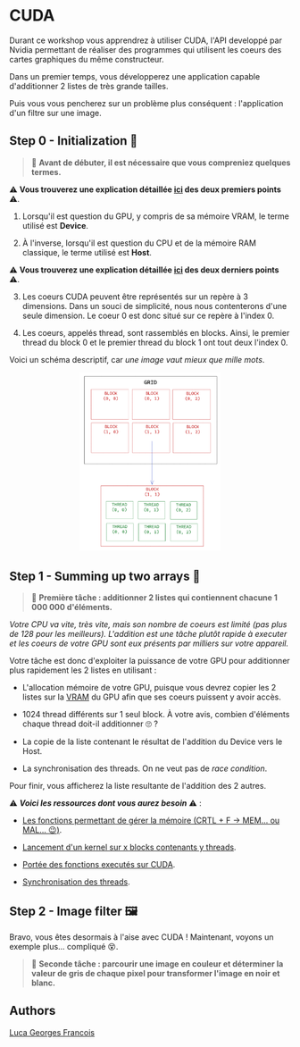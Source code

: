 # **CUDA**

Durant ce workshop vous apprendrez à utiliser CUDA, l'API developpé par Nvidia permettant de réaliser des programmes qui utilisent les coeurs des cartes graphiques du même constructeur.

Dans un premier temps, vous développerez une application capable d'additionner 2 listes de très grande tailles.

Puis vous vous pencherez sur un problème plus conséquent : l'application d'un filtre sur une image.

## **Step 0 - Initialization :rocket:**

>:checkered_flag:  **Avant de débuter, il est nécessaire que vous compreniez quelques termes.**

:warning: **Vous trouverez une explication détaillée [ici](https://dev.to/zenulabidin/an-overview-of-cuda-part-2-host-and-device-code-69d) des deux premiers points** :warning:.

1. Lorsqu'il est question du GPU, y compris de sa mémoire VRAM, le terme utilisé est **Device**.

2. À l'inverse, lorsqu'il est question du CPU et de la mémoire RAM classique, le terme utilisé est **Host**.

:warning: **Vous trouverez une explication détaillée [ici](https://en.wikipedia.org/wiki/Thread_block_(CUDA_programming)) des deux derniers points** :warning:.

3. Les coeurs CUDA peuvent être représentés sur un repère à 3 dimensions.
   Dans un souci de simplicité, nous nous contenterons d'une seule dimension.
   Le coeur 0 est donc situé sur ce repère à l'index 0.

4. Les coeurs, appelés thread, sont rassemblés en blocks.
   Ainsi, le premier thread du block 0 et le premier thread du block 1 ont tout deux l'index 0.

Voici un schéma descriptif, car *une image vaut mieux que mille mots*.

<div align="center">
    <img src="../../.github/assets/threads.png" width=50%"/>
</div>

## **Step 1 - Summing up two arrays :twisted_rightwards_arrows:**

> :triangular_flag_on_post: **Première tâche : additionner 2 listes qui contiennent chacune 1 000 000 d'éléments.**

*Votre CPU va vite, très vite, mais son nombre de coeurs est limité (pas plus de 128 pour les meilleurs).
L'addition est une tâche plutôt rapide à executer et les coeurs de votre GPU sont eux  présents par milliers sur votre appareil.*

Votre tâche est donc d'exploiter la puissance de votre GPU pour additionner plus rapidement les 2 listes en utilisant :

- L'allocation mémoire de votre GPU, puisque vous devrez copier les 2 listes sur la [VRAM](https://en.wikipedia.org/wiki/Video_RAM_(dual-ported_DRAM)) du GPU afin que ses coeurs puissent y avoir accès.

- 1024 thread différents sur 1 seul block.
  À votre avis, combien d'éléments chaque thread doit-il additionner :roll_eyes: ?

- La copie de la liste contenant le résultat de l'addition du Device vers le Host.

- La synchronisation des threads. On ne veut pas de *race condition*.

Pour finir, vous afficherez la liste resultante de l'addition des 2 autres.

:warning: ***Voici les ressources dont vous aurez besoin*** :warning: :

- [Les fonctions permettant de gérer la mémoire (CRTL + F -> MEM... ou MAL... :wink:)](https://docs.nvidia.com/cuda/cuda-runtime-api/group__CUDART__MEMORY.html).

- [Lancement d'un kernel sur x blocks contenants y threads](https://docs.nvidia.com/cuda/cuda-c-programming-guide/index.html#kernels).

- [Portée des fonctions executés sur CUDA](https://stackoverflow.com/questions/12373940/difference-between-global-and-device-functions).

- [Synchronisation des threads](https://www.google.com/).

## **Step 2 - Image filter :framed_picture:**

Bravo, vous êtes desormais à l'aise avec CUDA ! Maintenant, voyons un exemple plus... compliqué :dizzy_face:.

> :triangular_flag_on_post: **Seconde tâche : parcourir une image en couleur et déterminer la valeur de gris de chaque pixel pour transformer l'image en noir et blanc.**

## Authors

[Luca Georges Francois](https://github.com/PtitLuca)
